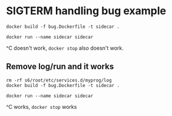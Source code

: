 # SIGTERM handling bug example

```shell
docker build -f bug.Dockerfile -t sidecar .

docker run --name sidecar sidecar
```

^C doesn't work, `docker stop` also doesn't work.

## Remove log/run and it works
```shell
rm -rf s6/root/etc/services.d/myprog/log
docker build -f bug.Dockerfile -t sidecar .

docker run --name sidecar sidecar
```

^C works, `docker stop` works
